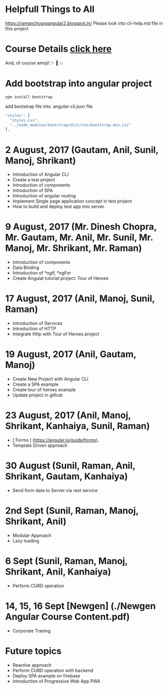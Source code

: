 # Helpfull Things to All
  https://ramanchopraangular2.blogspot.in/ 
  Please look into cli-help.md file in this project

# Course Details [click here](https://github.com/DineshChopra/AngularNinja/blob/master/course-details.md)

And, of course emoji! :sparkles: :camel: :boom:

# Add bootstrap into angular project 
``` 
npm install bootstrap
```
add bootstrap file into .angular-cli.json file
```javascript
"styles": [
  "styles.css",
  "../node_modules/bootstrap/dist/css/bootstrap.min.css"
],
```


# 2 August, 2017 (Gautam, Anil, Sunil, Manoj, Shrikant)
* Introduction of Angular CLI
* Create a test project
* Introduction of components
* Introduction of SPA
* Introduction of angular routing
* Implement Single page application concept in test project
* How to build and deploy test app into server.

# 9 August, 2017 (Mr. Dinesh Chopra, Mr. Gautam, Mr. Anil, Mr. Sunil, Mr. Manoj, Mr. Shrikant, Mr. Raman)
* Introduction of components
* Data Binding
* Introduction of *ngIf, *ngFor
* Create Angulat tutorial project: Tour of Heroes

# 17 August, 2017 (Anil, Manoj, Sunil, Raman)
* Introduction of Services
* Introduction of HTTP
* Integrate Http with Tour of Heroes project

# 19 August, 2017 (Anil, Gautam, Manoj)
* Create New Project with Angular CLI
* Create a SPA example
* Create tour of heroes example
* Update project in github

# 23 August, 2017 (Anil, Manoj, Shrikant, Kanhaiya, Sunil, Raman)
* [ Forms ] (https://angular.io/guide/forms), 
* Template Driven approach

# 30 August (Sunil, Raman, Anil, Shrikant, Gautam, Kanhaiya)
* Send form data to Server via rest service

# 2nd Sept (Sunil, Raman, Manoj, Shrikant, Anil)
* Modular Approach
* Lazy loading

# 6 Sept (Sunil, Raman, Manoj, Shrikant, Anil, Kanhaiya)
* Perform CURD operation

# 14, 15, 16 Sept  [Newgen] (./Newgen Angular Course Content.pdf)
  * Corporate Traning
# Future topics
* Reactive approach
* Perform CURD operation with backend
* Deploy SPA example on firebase
* Introduction of Progressive Web App PWA